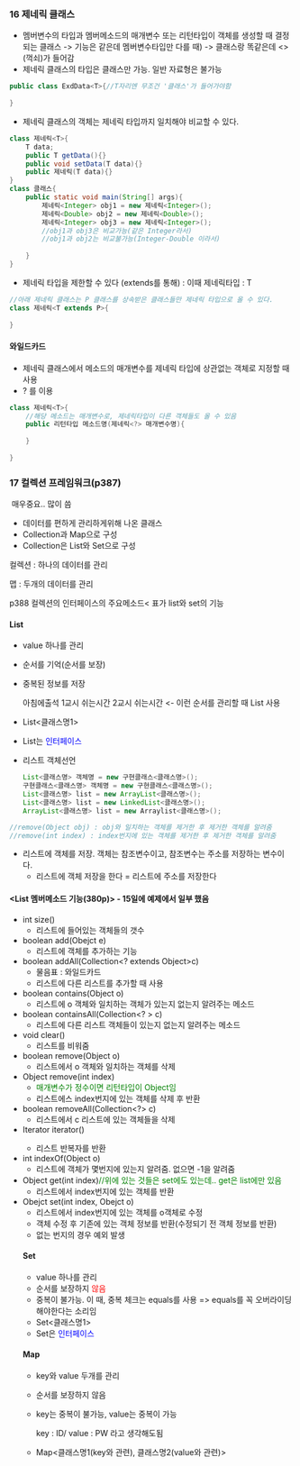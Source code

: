 ### 16 제네릭 클래스

- 멤버변수의 타입과 멤버메소드의 매개변수 또는 리턴타입이 객체를 생성할 때 결정되는 클래스 -> 기능은 같은데 멤버변수타입만 다를 때) -> 클래스랑 똑같은데 <>(꺽쇠)가 들어감
- 제네릭 클래스의 타입은 클래스만 가능. 일반 자료형은 불가능

```java
public class ExdData<T>{//T자리엔 무조건 '클래스'가 들어가야함
    
}
```

- 제네릭 클래스의 객체는 제네릭 타입까지 일치해야 비교할 수 있다.

```java
class 제네릭<T>{
 	T data;
    public T getData(){}
    public void setData(T data){}
    public 제네릭(T data){}
}
class 클래스{
    public static void main(String[] args){
        제네릭<Integer> obj1 = new 제네릭<Integer>();
        제네릭<Double> obj2 = new 제네릭<Double>();
        제네릭<Integer> obj3 = new 제네릭<Integer>();
        //obj1과 obj3은 비교가능(같은 Integer라서)
        //obj1과 obj2는 비교불가능(Integer-Double 이라서)
        
    }
}
```

- 제네릭 타입을 제한할 수 있다 (extends를 통해) : 이때 제네릭타입 : T

```java
//아래 제네릭 클래스는 P 클래스를 상속받은 클래스들만 제네릭 타입으로 올 수 있다.
class 제네릭<T extends P>{
    
}
```

####  와일드카드

- 제네릭 클래스에서 메소드의 매개변수를 제네릭 타입에 상관없는 객체로 지정할 때 사용
- ? 를 이용

```java
class 제네릭<T>{
    //해당 메소드는 매개변수로, 제네릭타입이 다른 객체들도 올 수 있음
    public 리턴타입 메소드명(제네릭<?> 매개변수명){
        
    }
    
}
```















### 17 컬렉션 프레임워크(p387)

​	매우중요.. 많이 씀

- 데이터를 편하게 관리하게위해 나온 클래스
- Collection과 Map으로 구성
- Collection은 List와 Set으로 구성



컬렉션 : 하나의 데이터를 관리

맵 : 두개의 데이터를 관리

p388 컬렉션의 인터페이스의 주요메소드< 표가 list와 set의 기능

#### List

- value 하나를 관리

- 순서를 기억(순서를 보장)

- 중복된 정보를 저장

  아침에출석 1교시 쉬는시간 2교시 쉬는시간 <- 이런 순서를 관리할 때 List 사용

- List<클래스명1>

- List는 <span style="color:blue">인터페이스</span>

- 리스트 객체선언

  ```java
  List<클래스명> 객체명 = new 구현클래스<클래스명>();
  구현클래스<클래스명> 객체명 = new 구현클래스<클래스명>();
  List<클래스명> list = new ArrayList<클래스명>();
  List<클래스명> list = new LinkedList<클래스명>();
  ArrayList<클래스명> list = new Arraylist<클래스명>();
  ```

```java
//remove(Object obj) : obj와 일치하는 객체를 제거한 후 제거한 객체를 알려줌
//remove(int index) : index번지에 있는 객체를 제거한 후 제거한 객체를 알려줌
```

- 리스트에 객체를 저장. 객체는 참조변수이고, 참조변수는 주소를 저장하는 변수이다.
  - 리스트에 객체 저장을 한다 = 리스트에 주소를 저장한다



#### 	<List 멤버메소드 기능(380p)> - 15일에 예제에서 일부 했음

- int size()
  - 리스트에 들어있는 객체들의 갯수
- boolean add(Obejct e)
  - 리스트에 객체를 추가하는 기능
- boolean addAll(Collection<? extends Object>c)
  - 물음표 : 와일드카드
  - 리스트에 다른 리스트를 추가할 때 사용
- boolean contains(Object o)
  - 리스트에 o 객체와 일치하는  객체가 있는지 없는지 알려주는 메소드
- boolean containsAll(Collection<? > c)
  - 리스트에 다른 리스트 객체들이 있는지 없는지 알려주는 메소드
- void clear()
  - 리스트를 비워줌
- boolean remove(Object o)
  - 리스트에서 o 객체와 일치하는 객체를 삭제
- Object remove(int index)
  - <span style="color:green">매개변수가 정수이면 리턴타입이 Object임</span>
  - 리스트에스 index번지에 있는 객체를 삭제 후 반환
- boolean removeAll(Collection<?> c)
  - 리스트에서 c 리스트에 있는 객체들을 삭제
- Iterator<Object> iterator()
  - 리스트 반복자를 반환<span style="color:green"></span>
- int indexOf(Object o)
  - 리스트에 객체가 몇번지에 있는지 알려줌. 없으면 -1을 알려줌
- Object get(int index)<span style="color:green">//위에 있는 것들은 set에도 있는데.. get은 list에만 있음</span><span style="color:green"></span>
  - 리스트에서 index번지에 있는 객체를 반환
- Obejct set(int index, Obejct o)
  - 리스트에서 index번지에 있는 객체를 o객체로 수정
  - 객체 수정 후 기존에 있는 객체 정보를 반환(수정되기 전 객체 정보를 반환)
  - 없는 번지의 경우 예외 발생

#### Set

- value 하나를 관리
- 순서를 보장하지 <span style="color:red">않음</span>
- 중복이 불가능. 이 때, 중복 체크는 equals를 사용 => equals를 꼭 오버라이딩 해야한다는 소리임
- Set<클래스명1>
- Set은 <span style="color:blue">인터페이스</span>





#### Map

- key와 value 두개를 관리

- 순서를 보장하지 않음

- key는 중복이 불가능, value는 중복이 가능

  key : ID/ value : PW 라고 생각해도됨

- Map<클래스명1(key와 관련), 클래스명2(value와 관련)>